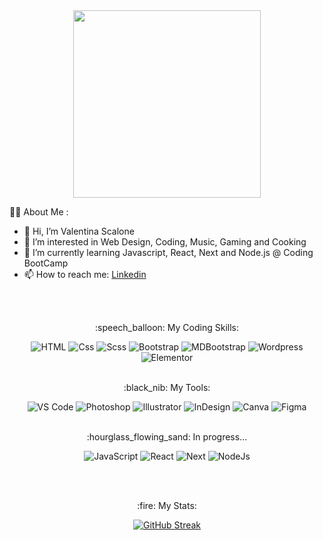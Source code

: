 <div id="header" align="center">
  <img src="https://media.giphy.com/media/v1.Y2lkPTc5MGI3NjExYjYyeTAyazQ2MHJreThuODJoMWh0bTYwZmpzaDN5aXc0emtqaTZ0MiZlcD12MV9pbnRlcm5hbF9naWZfYnlfaWQmY3Q9cw/3kPDmoWdBpQPNhCnUG/giphy.gif" width="300" />
</div>

:woman_technologist: About Me :

- 👋 Hi, I’m Valentina Scalone
- 👀 I’m interested in Web Design, Coding, Music, Gaming and Cooking
- 🌱 I’m currently learning Javascript, React, Next and Node.js @ Coding BootCamp
- 📫 How to reach me: <a href="https://www.linkedin.com/in/valentina-scalone-73148090/" title="Linkedin">Linkedin</a> 

<br />
<br />

<div id="badges" align="center">
  <p>:speech_balloon: My Coding Skills:</p>
  <img alt="HTML" src="https://img.shields.io/badge/HTML5-E34F26?logo=html5&logoColor=white&style=for-the-badge" />
  <img alt="Css" src="https://img.shields.io/badge/CSS3-1572B6?logo=css3&logoColor=white&style=for-the-badge" />  
  <img alt="Scss" src="https://img.shields.io/badge/SASS-c76494?logo=css3&logoColor=white&style=for-the-badge" />  
  <img alt="Bootstrap" src="https://img.shields.io/badge/Bootstrap-7952B3?logo=bootstrap&logoColor=white&style=for-the-badge" />
  <img alt="MDBootstrap" src="https://img.shields.io/badge/MDBootstrap-e3ebf7?logo=bootstrap&logoColor=white&style=for-the-badge" />
  <img alt="Wordpress" src="https://img.shields.io/badge/WordPress-21759B?logo=wordpress&logoColor=white&style=for-the-badge" />
  <img alt="Elementor" src="https://img.shields.io/badge/Elementor-92003B?logo=elementor&logoColor=white&style=for-the-badge" />
</div>

<br />

<div id="badges" align="center">
  <p>:black_nib: My Tools:</p>
  <img alt="VS Code" src="https://img.shields.io/badge/VS Code-31a8ff?logo=visualstudiocode&logoColor=white&style=for-the-badge" />
  <img alt="Photoshop" src="https://img.shields.io/badge/Photoshop-31a8ff?logo=adobephotoshop&logoColor=white&style=for-the-badge" />
  <img alt="Illustrator" src="https://img.shields.io/badge/Illustrator-ff9a00?logo=adobeillustrator&logoColor=white&style=for-the-badge" />
  <img alt="InDesign" src="https://img.shields.io/badge/InDesign-ff3366?logo=adobeindesign&logoColor=white&style=for-the-badge" />
  <img alt="Canva" src="https://img.shields.io/badge/Canva-00c4cc?logo=canva&logoColor=white&style=for-the-badge" />
  <img alt="Figma" src="https://img.shields.io/badge/Figma-f24e1e?logo=figma&logoColor=white&style=for-the-badge" />
  
</div>

<br />

 <div id="badges-progress" align="center">
   <p>:hourglass_flowing_sand: In progress...</p>
   <img alt="JavaScript" src="https://img.shields.io/badge/JavaScript-F7DF1E?logo=javascript&logoColor=white&style=for-the-badge" />
   <img alt="React" src="https://img.shields.io/badge/React.js-61DAFB?logo=react&logoColor=white&style=for-the-badge" />
   <img alt="Next" src="https://img.shields.io/badge/Next.js-000000?logo=react&logoColor=white&style=for-the-badge" />
   <img alt="NodeJs" src="https://img.shields.io/badge/Node.js-339933?logo=node.js&logoColor=white&style=for-the-badge" />
 </div>

<br /><br />

<div id="Stats" align="center">
  <p>:fire: My Stats:</p>
 <a href="https://git.io/streak-stats"><img src="http://github-readme-streak-stats.herokuapp.com?user=ValScal&theme=shades-of-purple" alt="GitHub Streak" /></a>
</div>

<br />

<div id="Counter" align="center">
  <img src="https://komarev.com/ghpvc/?username=ValScal&style=plastic&color=blueviolet" alt=""/>
</div>


<!---
ValScal/ValScal is a ✨ special ✨ repository because its `README.md` (this file) appears on your GitHub profile.
You can click the Preview link to take a look at your changes.
--->
